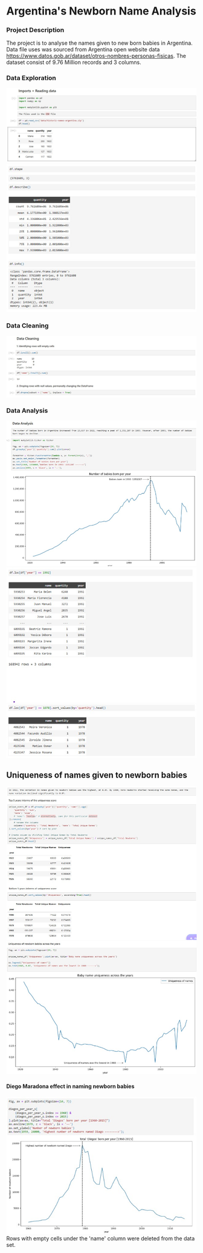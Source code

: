 # Argentina's Newborn Name Analysis

### Project Description
The project is to analyse the names given to new born babies in Argentina. Data file uses was sourced from Argentina open website data https://www.datos.gob.ar/dataset/otros-nombres-personas-fisicas. The dataset consist of 9.76 Million records and 3 columns.
### Data Exploration
![Explore](https://github.com/Joemusa/newborns/blob/main/images/Imports%2BRead.jpg)
![Explore2](https://github.com/Joemusa/newborns/blob/main/images/Understanding%20the%20data.jpg)
### Data Cleaning
![DataCleaning](https://github.com/Joemusa/newborns/blob/main/images/DataCleaning.jpg)
### Data Analysis
![Newborn](https://github.com/Joemusa/newborns/blob/main/images/neborn_year.jpg)
![PopularName](https://github.com/Joemusa/newborns/blob/main/images/MostpopularName.jpg)
![LeastPopularName](https://github.com/Joemusa/newborns/blob/main/images/LeastpopularName.jpg)
## Uniqueness of names given to newborn babies
![Uniqueness](https://github.com/Joemusa/newborns/blob/main/images/Uniqueness.jpg)
![UniquenessChart](https://github.com/Joemusa/newborns/blob/main/images/UniquenessChart.jpg)
#### Diego Maradona effect in naming newborn babies
![DiegoEffect](https://github.com/Joemusa/newborns/blob/main/images/DiegoEffect.jpg)
Rows with empty cells under the 'name' column were deleted from the data set. 
